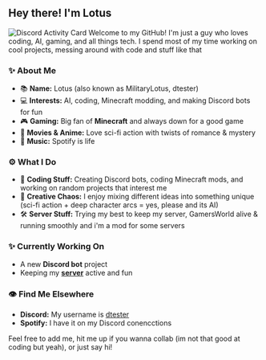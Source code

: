 ## Hey there! I'm Lotus 
![Discord Activity Card](http://api.dtester.xyz:3003/v2/card/user/591534252307513347?withoutbanner=true)
Welcome to my GitHub! I'm just a guy who loves coding, AI, gaming, and all things tech. I spend most of my time working on cool projects, messing around with code and stuff like that

### ✨ About Me
- 📚 **Name:** Lotus (also known as MilitaryLotus, dtester)
- 💻 **Interests:** AI, coding, Minecraft modding, and making Discord bots for fun
- 🎮 **Gaming:** Big fan of **Minecraft** and always down for a good game
- 🎥 **Movies & Anime:** Love sci-fi action with twists of romance & mystery
- 🎵 **Music:** Spotify is life

### ⚙️ What I Do
- 📝 **Coding Stuff:** Creating Discord bots, coding Minecraft mods, and working on random projects that interest me
- 🎨 **Creative Chaos:** I enjoy mixing different ideas into something unique (sci-fi action + deep character arcs = yes, please and its AI)
- 🛠️ **Server Stuff:** Trying my best to keep my server, GamersWorld alive & running smoothly and i'm a mod for some servers

### ✨ Currently Working On
- A new **Discord bot** project
- Keeping my **[server](https://discord.gg/RBUwmddb7s)** active and fun

### 👁 Find Me Elsewhere
- **Discord:** My username is [dtester](https://discord.com/users/591534252307513347)
- **Spotify:** I have it on my Discord conencctions

Feel free to add me, hit me up if you wanna collab (im not that good at coding but yeah), or just say hi! 

